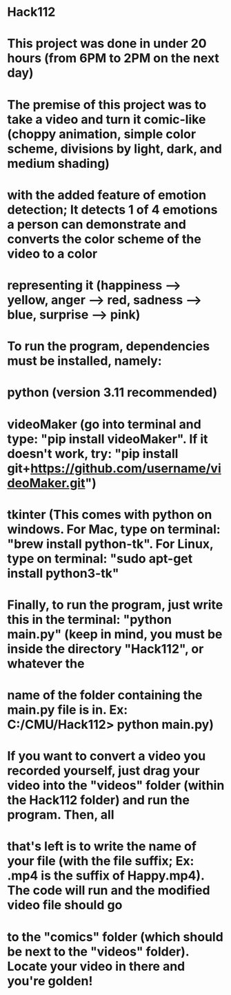 # Hack112
# This project was done in under 20 hours (from 6PM to 2PM on the next day)
# The premise of this project was to take a video and turn it comic-like (choppy animation, simple color scheme, divisions by light, dark, and medium shading)
# with the added feature of emotion detection; It detects 1 of 4 emotions a person can demonstrate and converts the color scheme of the video to a color
# representing it (happiness --> yellow, anger --> red, sadness --> blue, surprise --> pink)

# To run the program, dependencies must be installed, namely: 

# python (version 3.11 recommended)
# videoMaker (go into terminal and type: "pip install videoMaker". If it doesn't work, try: "pip install git+https://github.com/username/videoMaker.git")
# tkinter (This comes with python on windows. For Mac, type on terminal: "brew install python-tk". For Linux, type on terminal: "sudo apt-get install python3-tk"

# Finally, to run the program, just write this in the terminal: "python main.py" (keep in mind, you must be inside the directory "Hack112", or whatever the 
# name of the folder containing the main.py file is in. Ex: C:/CMU/Hack112> python main.py)

# If you want to convert a video you recorded yourself, just drag your video into the "videos" folder (within the Hack112 folder) and run the program. Then, all
# that's left is to write the name of your file (with the file suffix; Ex: .mp4 is the suffix of Happy.mp4). The code will run and the modified video file should go 
# to the "comics" folder (which should be next to the "videos" folder). Locate your video in there and you're golden!
